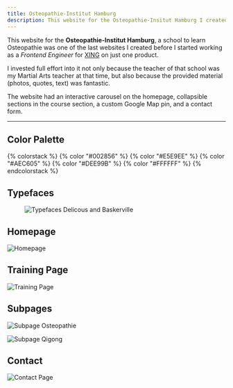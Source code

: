 ```yaml
---
title: Osteopathie-Institut Hamburg
description: This website for the Osteopathie-Insitut Hamburg I created in 2010.
---
```


This website for the **Osteopathie-Institut Hamburg**, a school to learn Osteopathie was one of the last websites I created before I started working as a _Frontend Engineer_ for [XING](https://www.xing.com/) on just one product.

I invested full effort into it not only because the teacher of that school was my Martial Arts teacher at that time, but also because the provided material (photos, quotes, text) was fantastic.

The website had an interactive carousel on the homepage, collapsible sections in the course section, a custom Google Map pin, and a contact form.

---

## Color Palette

{% colorstack %}
{% color "#002856" %}
{% color "#E5E9EE" %}
{% color "#AEC605" %}
{% color "#DEE99B" %}
{% color "#FFFFFF" %}
{% endcolorstack %}

## Typefaces

<figure class="light image-shadow">

![Typefaces Delicous and Baskerville](/assets/images/projects/osteopathie-hamburg/osteopathie-hamburg-typefaces.svg)

</figure>

## Homepage

![Homepage](/assets/images/projects/osteopathie-hamburg/osteopathie-hamburg-homepage.jpg)

## Training Page

![Training Page](/assets/images/projects/osteopathie-hamburg/osteopathie-hamburg-training.jpg)

## Subpages

<div class="projects-detail-medium">

![Subpage Osteopathie](/assets/images/projects/osteopathie-hamburg/osteopathie-hamburg-osteopathie.jpg)

![Subpage Qigong](/assets/images/projects/osteopathie-hamburg/osteopathie-hamburg-qigong.jpg)

</div>

## Contact

![Contact Page](/assets/images/projects/osteopathie-hamburg/osteopathie-hamburg-contact.jpg)
